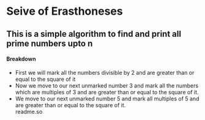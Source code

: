 



# Seive of Erasthoneses

## This is a simple algorithm to find and print all prime numbers upto n

#### Breakdown
- First we will mark all the numbers divisible by 2 and are greater than or equal to the square of it
- Now we move to our next unmarked number 3 and mark all the numbers which are multiples of 3 and are greater than or equal to the square of it. 
- We move to our next unmarked number 5 and mark all multiples of 5 and are greater than or equal to the square of it.  
readme.so
